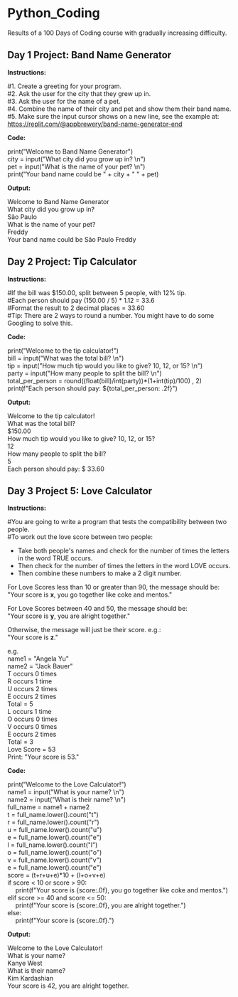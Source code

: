 # Python_Coding
Results of a 100 Days of Coding course with gradually increasing difficulty.

## **Day 1 Project: Band Name Generator**

**Instructions:**

#1. Create a greeting for your program. <br/>
#2. Ask the user for the city that they grew up in. <br/>
#3. Ask the user for the name of a pet. <br/>
#4. Combine the name of their city and pet and show them their band name. <br/>
#5. Make sure the input cursor shows on a new line, see the example at:
https://replit.com/@appbrewery/band-name-generator-end

**Code:**

print("Welcome to Band Name Generator") <br/>
city = input("What city did you grow up in? \n") <br/>
pet = input("What is the name of your pet? \n") <br/>
print("Your band name could be " + city + " " + pet) <br/>

**Output:**

Welcome to Band Name Generator <br/>
What city did you grow up in? <br/>
São Paulo <br/>
What is the name of your pet? <br/>
Freddy <br/>
Your band name could be São Paulo Freddy

## **Day 2 Project: Tip Calculator**

**Instructions:**

#If the bill was $150.00, split between 5 people, with 12% tip. <br/>
#Each person should pay (150.00 / 5) * 1.12 = 33.6 <br/>
#Format the result to 2 decimal places = 33.60 <br/>
#Tip: There are 2 ways to round a number. You might have to do some Googling to solve this.

**Code:**

print("Welcome to the tip calculator!") <br/>
bill = input("What was the total bill? \n") <br/>
tip = input("How much tip would you like to give? 10, 12, or 15? \n") <br/>
party = input("How many people to split the bill? \n") <br/>
total_per_person = round((float(bill)/int(party))*(1+int(tip)/100) , 2) <br/>
print(f"Each person should pay: ${total_per_person: .2f}")

**Output:**

Welcome to the tip calculator! <br/>
What was the total bill? <br/>
$150.00 <br/>
How much tip would you like to give? 10, 12, or 15? <br/>
12 <br/>
How many people to split the bill? <br/>
5 <br/>
Each person should pay: $ 33.60

## **Day 3 Project 5: Love Calculator**

**Instructions:**

#You are going to write a program that tests the compatibility between two people. <br/>
#To work out the love score between two people: <br/>
* Take both people's names and check for the number of times the letters in the word TRUE occurs. <br/>
* Then check for the number of times the letters in the word LOVE occurs. <br/>
* Then combine these numbers to make a 2 digit number. <br/>

For Love Scores less than 10 or greater than 90, the message should be: <br/>
"Your score is **x**, you go together like coke and mentos." <br/>

For Love Scores between 40 and 50, the message should be: <br/>
"Your score is **y**, you are alright together." <br/>

Otherwise, the message will just be their score. e.g.: <br/>
"Your score is **z**." <br/>

e.g. <br/>
name1 = "Angela Yu" <br/>
name2 = "Jack Bauer" <br/>
T occurs 0 times <br/>
R occurs 1 time <br/>
U occurs 2 times <br/>
E occurs 2 times <br/>
Total = 5 <br/>
L occurs 1 time <br/>
O occurs 0 times <br/>
V occurs 0 times <br/>
E occurs 2 times <br/>
Total = 3 <br/>
Love Score = 53 <br/>
Print: "Your score is 53."

**Code:**

print("Welcome to the Love Calculator!") <br/>
name1 = input("What is your name? \n") <br/>
name2 = input("What is their name? \n") <br/>
full_name = name1 + name2 <br/>
t = full_name.lower().count("t") <br/>
r = full_name.lower().count("r") <br/>
u = full_name.lower().count("u") <br/>
e = full_name.lower().count("e") <br/>
l = full_name.lower().count("l") <br/>
o = full_name.lower().count("o") <br/>
v = full_name.lower().count("v") <br/>
e = full_name.lower().count("e") <br/>
score = (t+r+u+e)*10 + (l+o+v+e) <br/>
if score < 10 or score > 90: <br/>
&emsp;    print(f"Your score is {score:.0f}, you go together like coke and mentos.") <br/>
elif score >= 40 and score <= 50: <br/>
&emsp;    print(f"Your score is {score:.0f}, you are alright together.") <br/>
else: <br/>
&emsp;    print(f"Your score is {score:.0f}.")

**Output:**

Welcome to the Love Calculator! <br/>
What is your name?  <br/>
Kanye West <br/>
What is their name? <br/> 
Kim Kardashian <br/>
Your score is 42, you are alright together.

